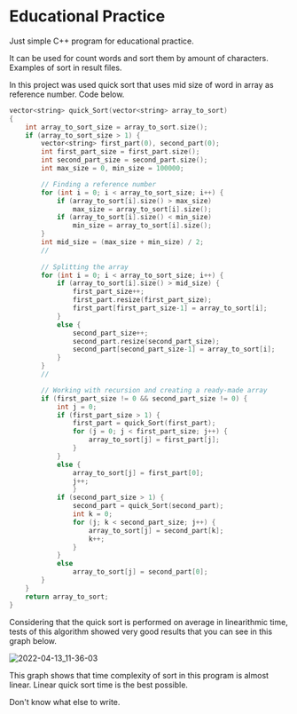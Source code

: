 # Educational Practice
Just simple C++ program for educational practice.

It can be used for count words and sort them by amount of characters. Examples of sort in result files.

In this project was used quick sort that uses mid size of word in array as reference number. Code below.

```c++
vector<string> quick_Sort(vector<string> array_to_sort)
{
    int array_to_sort_size = array_to_sort.size();
    if (array_to_sort_size > 1) {
        vector<string> first_part(0), second_part(0);
        int first_part_size = first_part.size();
        int second_part_size = second_part.size();
        int max_size = 0, min_size = 100000;

        // Finding a reference number
        for (int i = 0; i < array_to_sort_size; i++) {
            if (array_to_sort[i].size() > max_size)
                max_size = array_to_sort[i].size();
            if (array_to_sort[i].size() < min_size)
                min_size = array_to_sort[i].size();
        }
        int mid_size = (max_size + min_size) / 2;
        //
        
        // Splitting the array
        for (int i = 0; i < array_to_sort_size; i++) {
            if (array_to_sort[i].size() > mid_size) {
                first_part_size++;
                first_part.resize(first_part_size);
                first_part[first_part_size-1] = array_to_sort[i];
            }
            else {
                second_part_size++;
                second_part.resize(second_part_size);
                second_part[second_part_size-1] = array_to_sort[i];
            }
        }
        //

        // Working with recursion and creating a ready-made array
        if (first_part_size != 0 && second_part_size != 0) {
            int j = 0;
            if (first_part_size > 1) {
                first_part = quick_Sort(first_part);
                for (j = 0; j < first_part_size; j++) {
                    array_to_sort[j] = first_part[j];
                }
            }
            else {
                array_to_sort[j] = first_part[0];
                j++;
                }
            if (second_part_size > 1) {
                second_part = quick_Sort(second_part);
                int k = 0;
                for (j; k < second_part_size; j++) {
                    array_to_sort[j] = second_part[k];
                    k++;
                }
            }
            else
                array_to_sort[j] = second_part[0];
        }
    }
    return array_to_sort;
}
```

Considering that the quick sort is performed on average in linearithmic time, tests of this algorithm showed very good results that you can see in this graph below.

![2022-04-13_11-36-03](https://user-images.githubusercontent.com/103406111/163135526-e3b89a46-8d98-4bb0-896f-bce3feb43f36.png)

This graph shows that time complexity of sort in this program is almost linear. Linear quick sort time is the best possible.

Don't know what else to write.
